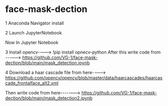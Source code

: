 # face-mask-dection

1 Anaconda Navigator install 

2 Launch JupyterNotebook

Now In Jupyter Notebook

3 Install opencv----> !pip install opnecv-python
After this write code from -----> https://github.com/VG-1/face-mask-dection/blob/main/mask_detection.ipynb

4 Download a haar cascade file from here---->
https://github.com/opencv/opencv/blob/master/data/haarcascades/haarcascade_frontalface_alt2.xml

Then write code from here------->
https://github.com/VG-1/face-mask-dection/blob/main/mask_detection2.ipynb
